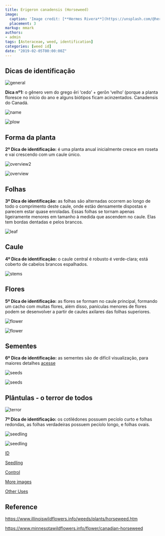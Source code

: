 ```yaml
---
title: Erigeron canadensis (Horseweed)
image:
  caption: 'Image credit: [**Hermes Rivera**](https://unsplash.com/@hermez777?utm_source=unsplash&utm_medium=referral&utm_content=creditCopyText)'
  placement: 3
markup: mmark
authors:
- admin
tags: [Asteraceae, weed, identification]
categories: [weed id]
date: "2019-02-05T00:00:00Z"
---
```

## Dicas de identificação

![general](https://github.com/vitoranunciato/academic-kickstart/blob/master/content/pt/post/erigeron%20canadensis/image/geral.jpg?raw=true)

**Dica nº1:** o gênero vem do grego ēri ‘cedo’ + gerōn ‘velho’ (porque a planta floresce no início do ano e alguns biótipos ficam acinzentados. Canadensis do Canadá.

![name](https://github.com/vitoranunciato/academic-kickstart/blob/master/content/pt/post/erigeron%20canadensis/image/name.jpg?raw=true)

![plow](https://media.giphy.com/media/BzwBs4sqBGdFu/giphy.gif)

## Forma da planta

**2º Dica de identificação:** é uma planta anual inicialmente cresce em roseta e vai crescendo com um caule único.

![overview2](https://github.com/vitoranunciato/academic-kickstart/blob/master/content/pt/post/erigeron%20canadensis/image/overview.jpeg?raw=true)

![overview](https://github.com/vitoranunciato/academic-kickstart/blob/master/content/pt/post/erigeron%20canadensis/image/overview.jpg?raw=true)

## Folhas 

**3º Dica de identificação:** as folhas são alternadas ocorrem ao longo de todo o comprimento deste caule, onde estão densamente dispostas e parecem estar quase enroladas. Essas folhas se tornam apenas ligeiramente menores em tamanho à medida que ascendem no caule. Elas tem bordas dentadas e pelos brancos.

![leaf](https://github.com/vitoranunciato/academic-kickstart/blob/master/content/pt/post/erigeron%20canadensis/image/leaves.jpg?raw=true)

## Caule

**4º Dica de identificação:** o caule central é robusto é verde-clara; está coberto de cabelos brancos espalhados.

![stems](https://github.com/vitoranunciato/academic-kickstart/blob/master/content/pt/post/erigeron%20canadensis/image/stems.jpg?raw=true)

## Flores

**5º Dica de identificação:** as flores se formam no caule principal, formando um cacho com muitas flores, além disso, panículas menores de flores podem se desenvolver a partir de caules axilares das folhas superiores.

![flower](https://github.com/vitoranunciato/academic-kickstart/blob/master/content/pt/post/erigeron%20canadensis/image/flower.jpeg?raw=true)

![flower](https://github.com/vitoranunciato/academic-kickstart/blob/master/content/pt/post/erigeron%20canadensis/image/flower.jpg?raw=true)

## Sementes

**6º Dica de identificação:** as sementes são de difícil visualização, para maiores detalhes [acesse](http://idtools.org/id/table_grape/weed-tool/key/GrapeSeedKey/Media/Html/fact_sheets/Con-can.html)

![seeds](https://github.com/vitoranunciato/academic-kickstart/blob/master/content/pt/post/erigeron%20canadensis/image/seeds.jpeg?raw=true)

![seeds](https://github.com/vitoranunciato/academic-kickstart/blob/master/content/pt/post/erigeron%20canadensis/image/seeds2.jpeg?raw=true)

## Plântulas - o terror de todos
![terror](https://media.giphy.com/media/xT5LMxaXqlrXoAtLry/giphy.gif)

**7º Dica de identificação:** os cotilédones possuem pecíolo curto e folhas redondas, as folhas verdadeiras possuem pecíolo longo, e folhas ovais.

![seedling](https://github.com/vitoranunciato/academic-kickstart/blob/master/content/pt/post/erigeron%20canadensis/image/seedling.jpg?raw=true)

![seedling](https://github.com/vitoranunciato/academic-kickstart/blob/master/content/pt/post/erigeron%20canadensis/image/seedling2.jpg?raw=true)

[ID](https://www.youtube.com/watch?v=HBj-Nb06DXQ)

[Seedling](https://www.youtube.com/watch?v=AU---VrMKj8&list=PLdTdglZPyaglMcCmnDfkGdt-qnJ_IJJ57&index=38&t=0s)

[Control](https://www.youtube.com/watch?v=OBJ3tQ9ntsQ&list=PLdTdglZPyaglMcCmnDfkGdt-qnJ_IJJ57&index=37&t=0s)

[More images](https://calphotos.berkeley.edu/cgi/img_query?where-lifeform=any&rel-taxon=contains&where-taxon=conyza+canadensis&rel-namesoup=matchphrase&where-namesoup=&rel-location=matchphrase&where-location=&rel-county=eq&where-county=any&rel-state=eq&where-state=any&rel-country=eq&where-country=any&where-collectn=any&rel-photographer=contains&where-photographer=&rel-kwid=equals&where-kwid=&max_rows=24)

[Other Uses](https://pfaf.org/user/Plant.aspx?LatinName=Conyza%20canadensis)

## Reference

https://www.illinoiswildflowers.info/weeds/plants/horseweed.htm

https://www.minnesotawildflowers.info/flower/canadian-horseweed
